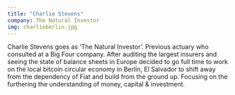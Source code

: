 ```yaml
---
title: "Charlie Stevens"
company: The Natural Investor
img: charlieberlin.jpg
---
```


Charlie Stevens goes as ‘The Natural Investor’. Previous actuary who consulted at a Big Four company. After auditing the largest insurers and seeing the state of balance sheets in Europe decided to go full time to work on the local bitcoin circular economy in Berlín, El Salvador to shift away from the dependency of Fiat and build from the ground up. Focusing on the furthering the understanding of money, capital & investment.